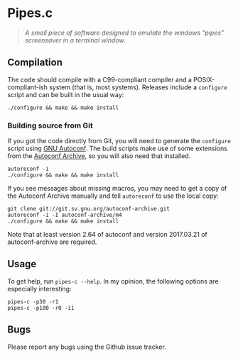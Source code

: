 # Pipes.c

> *A small piece of software designed to emulate the windows "pipes"
screensaver in a terminal window.*

## Compilation

The code should compile with a C99-compliant compiler and a POSIX-compliant-ish
system (that is, most systems). Releases include a `configure` script and can
be built in the usual way:

    ./configure && make && make install

### Building source from Git

If you got the code directly from Git, you will need to generate the
`configure` script using [GNU Autoconf][autoconf]. The build scripts make use
of some extensions from the [Autoconf Archive][autoconf-archive], so you will
also need that installed.

    autoreconf -i
    ./configure && make && make install

If you see messages about missing macros, you may need to get a copy of the
Autoconf Archive manually and tell `autoreconf` to use the local copy:

    git clone git://git.sv.gnu.org/autoconf-archive.git
    autoreconf -i -I autoconf-archive/m4
    ./configure && make && make install

Note that at least version 2.64 of autoconf and version 2017.03.21 of
autoconf-archive are required.

## Usage

To get help, run `pipes-c --help`. In my opinion, the following options are
especially interesting:

    pipes-c -p30 -r1
    pipes-c -p100 -r0 -i1

## Bugs

Please report any bugs using the Github issue tracker.

[autoconf]: https://www.gnu.org/software/autoconf/autoconf.html
[autoconf-archive]: https://www.gnu.org/software/autoconf-archive/
